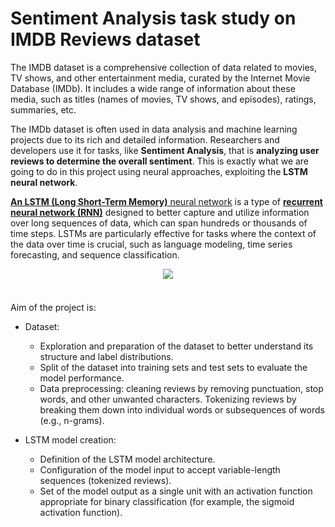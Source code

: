 # Sentiment Analysis task study on IMDB Reviews dataset

The IMDB dataset is a comprehensive collection of data related to movies, TV shows, and other entertainment media, curated by the Internet Movie Database (IMDb). It includes a wide range of information about these media, such as titles (names of movies, TV shows, and episodes), ratings, summaries, etc.

The IMDb dataset is often used in data analysis and machine learning projects due to its rich and detailed information. Researchers and developers use it for tasks, like **Sentiment Analysis**, that is **analyzing user reviews to determine the overall sentiment**. This is exactly what we are going to do in this project using neural approaches, exploiting the **LSTM neural network**.

[**An LSTM (Long Short-Term Memory)** neural network](https://en.wikipedia.org/wiki/Long_short-term_memory) is a type of [**recurrent neural network (RNN)**](https://en.wikipedia.org/wiki/Recurrent_neural_network) designed to better capture and utilize information over long sequences of data, which can span hundreds or thousands of time steps. LSTMs are particularly effective for tasks where the context of the data over time is crucial, such as language modeling, time series forecasting, and sequence classification.

<div align="center">
<img src="https://github.com/iamluirio/lstm-sentiment-analysis/assets/118205581/e917b27e-744b-4dba-88f4-a312caf7ab0f" />
</div>
<div style="margin-bottom: 20px;">‎ </div>

Aim of the project is:
- Dataset:
  - Exploration and preparation of the dataset to better understand its structure and label distributions.
  - Split of the dataset into training sets and test sets to evaluate the model performance.
  - Data preprocessing: cleaning reviews by removing punctuation, stop words, and other unwanted characters. Tokenizing reviews by breaking them down into  individual words or subsequences of words (e.g., n-grams).

- LSTM model creation:
  - Definition of the LSTM model architecture.
  - Configuration of the model input to accept variable-length sequences (tokenized reviews).
  - Set of the model output as a single unit with an activation function appropriate for binary classification (for example, the sigmoid activation function).
